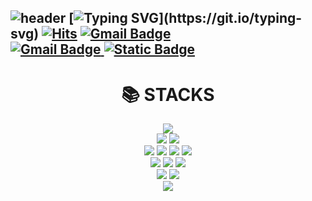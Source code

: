 ![header](https://capsule-render.vercel.app/api?type=venom&color=timeGradient&height=300&section=header&text=Hello!&fontSize=90)
[![Typing SVG](https://readme-typing-svg.demolab.com?font=Crimson+Text&size=35&pause=1000&color=14142CA9&random=false&width=435&lines=Welcome+to+my+Github;)](https://git.io/typing-svg)   
[![Hits](https://hits.seeyoufarm.com/api/count/incr/badge.svg?url=https%3A%2F%2Fgithub.com%2Fjihye046%2Fhit-counter&count_bg=%234E4F4D&title_bg=%23B875DB&icon=&icon_color=%23E7E7E7&title=%E2%AD%90+hits++&edge_flat=false)](https://hits.seeyoufarm.com) 
[![Gmail Badge](https://img.shields.io/badge/songg046@gmail.com-d14836?style=flat&logo=Gmail&logoColor=white&link=mailto:songg046@gmail.com)](mailto:songg046@gmail.com)  
<a href="mailto:songg046@gmail.com">
  <img alt="Gmail Badge" src="https://img.shields.io/badge/songg046@gmail.com-d14836?style=flat&logo=Gmail&logoColor=white">
</a>
<a href="https://wisdomdev.notion.site/a206cbe8d1b84744a7d86d2b5d735031?v=135c6a8d75444d09a386cbe0dd564566&pvs=4">
  <img alt="Static Badge" src="https://img.shields.io/badge/Notion-%23000000?style=flat&logo=Notion">
</a>
---
<!--
<div align=center>
  <a href="s">
    <img src="https://github-readme-stats.vercel.app/api/top-langs/?username=jihye046&exclude_repo=jihye046.github.io&layout=compact&theme=dracula" />
  </a>
  <a href="s">
    <img src="https://github-readme-stats.vercel.app/api?username=jihye046&theme=dracula&show_icons=true&hide=contribs,prs" width="30%" />
  </a>
</div>
--!>
<div align=center>
  <h1 font="CrimsonText">📚 STACKS</h1>
</div>
<div align=center> 
  <img src="https://img.shields.io/badge/java-007396?style=for-the-badge&logo=java&logoColor=white"> 
  <br>
   
  <img src="https://img.shields.io/badge/spring-6DB33F?style=for-the-badge&logo=spring&logoColor=white"> 
  <img src="https://img.shields.io/badge/bootstrap-7952B3?style=for-the-badge&logo=bootstrap&logoColor=white">
  <br>
  
  <img src="https://img.shields.io/badge/html5-E34F26?style=for-the-badge&logo=html5&logoColor=white"> 
  <img src="https://img.shields.io/badge/css-1572B6?style=for-the-badge&logo=css3&logoColor=white"> 
  <img src="https://img.shields.io/badge/javascript-F7DF1E?style=for-the-badge&logo=javascript&logoColor=black"> 
  <img src="https://img.shields.io/badge/jquery-0769AD?style=for-the-badge&logo=jquery&logoColor=white">
  <br>
  
  <img src="https://img.shields.io/badge/github-181717?style=for-the-badge&logo=github&logoColor=white">
  <img src="https://img.shields.io/badge/git-F05032?style=for-the-badge&logo=git&logoColor=white">
  <img src="https://img.shields.io/badge/fontawesome-339AF0?style=for-the-badge&logo=fontawesome&logoColor=white">
  <br>
  
  <img src="https://img.shields.io/badge/apache tomcat-F8DC75?style=for-the-badge&logo=apachetomcat&logoColor=white">
  <img src="https://img.shields.io/badge/notion-000000?style=for-the-badge&logo=Notion&logoColor=white">
  <br>
  
  <img src="https://img.shields.io/badge/oracle-F80000?style=for-the-badge&logo=oracle&logoColor=white">
  <br>  
</div>












<!--
**jihye046/jihye046** is a ✨ _special_ ✨ repository because its `README.md` (this file) appears on your GitHub profile.

Here are some ideas to get you started:

- 🔭 I’m currently working on ...
- 🌱 I’m currently learning ...
- 👯 I’m looking to collaborate on ...
- 🤔 I’m looking for help with ...
- 💬 Ask me about ...
- 📫 How to reach me: ...
- 😄 Pronouns: ...
- ⚡ Fun fact: ...
-->
